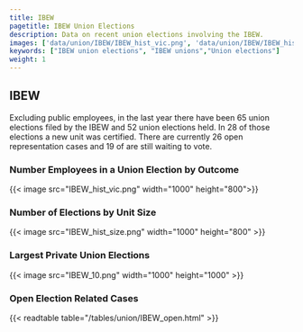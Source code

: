 ```yaml
---
title: IBEW
pagetitle: IBEW Union Elections
description: Data on recent union elections involving the IBEW.
images: ['data/union/IBEW/IBEW_hist_vic.png', 'data/union/IBEW/IBEW_hist_size.png', 'data/union/IBEW/IBEW_10.png']
keywords: ["IBEW union elections", "IBEW unions","Union elections"]
weight: 1
---
```

##  IBEW

Excluding public employees, in the last year there have been 65 union elections filed by the IBEW and 52 union elections held. In 28 of those elections a new unit was certified. There are currently 26 open representation cases and 19 of are still waiting to vote.

### Number Employees in a Union Election by Outcome
{{< image src="IBEW_hist_vic.png" width="1000" height="800">}}

### Number of Elections by Unit Size
{{< image src="IBEW_hist_size.png" width="1000" height="800" >}}

### Largest Private Union Elections
{{< image src="IBEW_10.png" width="1000" height="1000"  >}}

### Open Election Related Cases
{{< readtable table="/tables/union/IBEW_open.html" >}}

